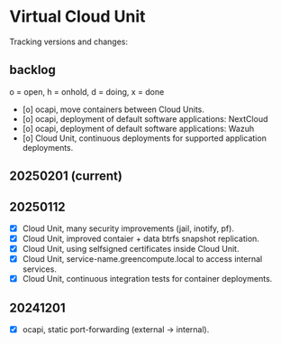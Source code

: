 # Virtual Cloud Unit
Tracking versions and changes:

## backlog

o = open, h = onhold, d = doing, x = done

- [o] ocapi, move containers between Cloud Units.
- [o] ocapi, deployment of default software applications: NextCloud
- [o] ocapi, deployment of default software applications: Wazuh
- [o] Cloud Unit, continuous deployments for supported application deployments.

## 20250201 (current)

## 20250112

- [x] Cloud Unit, many security improvements (jail, inotify, pf).
- [x] Cloud Unit, improved contaier + data btrfs snapshot replication.
- [x] Cloud Unit, using selfsigned certificates inside Cloud Unit.
- [x] Cloud Unit, service-name.greencompute.local to access internal services.
- [x] Cloud Unit, continuous integration tests for container deployments.

## 20241201

- [x] ocapi, static port-forwarding (external -> internal).
